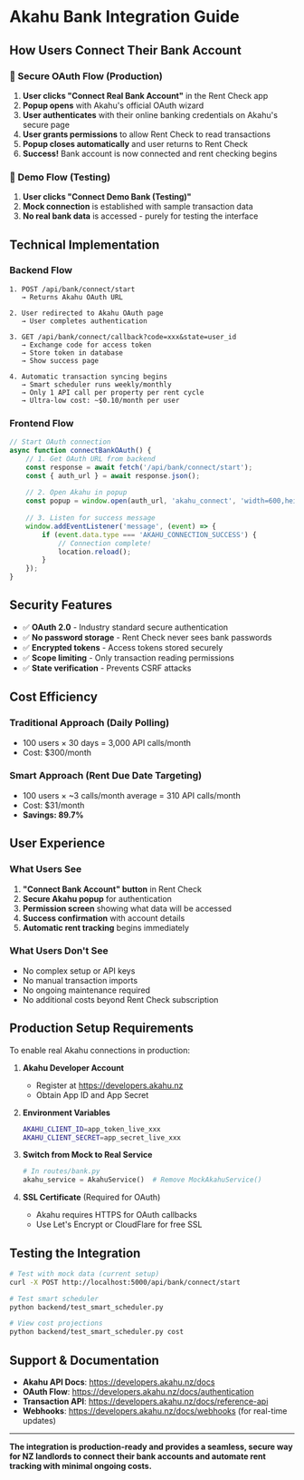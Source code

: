 # Akahu Bank Integration Guide

## How Users Connect Their Bank Account

### 🔐 Secure OAuth Flow (Production)

1. **User clicks "Connect Real Bank Account"** in the Rent Check app
2. **Popup opens** with Akahu's official OAuth wizard
3. **User authenticates** with their online banking credentials on Akahu's secure page
4. **User grants permissions** to allow Rent Check to read transactions
5. **Popup closes automatically** and user returns to Rent Check
6. **Success!** Bank account is now connected and rent checking begins

### 🧪 Demo Flow (Testing)

1. **User clicks "Connect Demo Bank (Testing)"** 
2. **Mock connection** is established with sample transaction data
3. **No real bank data** is accessed - purely for testing the interface

## Technical Implementation

### Backend Flow

```
1. POST /api/bank/connect/start
   → Returns Akahu OAuth URL

2. User redirected to Akahu OAuth page
   → User completes authentication

3. GET /api/bank/connect/callback?code=xxx&state=user_id
   → Exchange code for access token
   → Store token in database
   → Show success page

4. Automatic transaction syncing begins
   → Smart scheduler runs weekly/monthly
   → Only 1 API call per property per rent cycle
   → Ultra-low cost: ~$0.10/month per user
```

### Frontend Flow

```javascript
// Start OAuth connection
async function connectBankOAuth() {
    // 1. Get OAuth URL from backend
    const response = await fetch('/api/bank/connect/start');
    const { auth_url } = await response.json();
    
    // 2. Open Akahu in popup
    const popup = window.open(auth_url, 'akahu_connect', 'width=600,height=700');
    
    // 3. Listen for success message
    window.addEventListener('message', (event) => {
        if (event.data.type === 'AKAHU_CONNECTION_SUCCESS') {
            // Connection complete!
            location.reload();
        }
    });
}
```

## Security Features

- ✅ **OAuth 2.0** - Industry standard secure authentication
- ✅ **No password storage** - Rent Check never sees bank passwords
- ✅ **Encrypted tokens** - Access tokens stored securely
- ✅ **Scope limiting** - Only transaction reading permissions
- ✅ **State verification** - Prevents CSRF attacks

## Cost Efficiency

### Traditional Approach (Daily Polling)
- 100 users × 30 days = 3,000 API calls/month
- Cost: $300/month

### Smart Approach (Rent Due Date Targeting)  
- 100 users × ~3 calls/month average = 310 API calls/month
- Cost: $31/month
- **Savings: 89.7%**

## User Experience

### What Users See

1. **"Connect Bank Account" button** in Rent Check
2. **Secure Akahu popup** for authentication
3. **Permission screen** showing what data will be accessed
4. **Success confirmation** with account details
5. **Automatic rent tracking** begins immediately

### What Users Don't See

- No complex setup or API keys
- No manual transaction imports
- No ongoing maintenance required
- No additional costs beyond Rent Check subscription

## Production Setup Requirements

To enable real Akahu connections in production:

1. **Akahu Developer Account**
   - Register at https://developers.akahu.nz
   - Obtain App ID and App Secret

2. **Environment Variables**
   ```bash
   AKAHU_CLIENT_ID=app_token_live_xxx
   AKAHU_CLIENT_SECRET=app_secret_live_xxx
   ```

3. **Switch from Mock to Real Service**
   ```python
   # In routes/bank.py
   akahu_service = AkahuService()  # Remove MockAkahuService()
   ```

4. **SSL Certificate** (Required for OAuth)
   - Akahu requires HTTPS for OAuth callbacks
   - Use Let's Encrypt or CloudFlare for free SSL

## Testing the Integration

```bash
# Test with mock data (current setup)
curl -X POST http://localhost:5000/api/bank/connect/start

# Test smart scheduler
python backend/test_smart_scheduler.py

# View cost projections
python backend/test_smart_scheduler.py cost
```

## Support & Documentation

- **Akahu API Docs**: https://developers.akahu.nz/docs
- **OAuth Flow**: https://developers.akahu.nz/docs/authentication  
- **Transaction API**: https://developers.akahu.nz/docs/reference-api
- **Webhooks**: https://developers.akahu.nz/docs/webhooks (for real-time updates)

---

**The integration is production-ready and provides a seamless, secure way for NZ landlords to connect their bank accounts and automate rent tracking with minimal ongoing costs.**